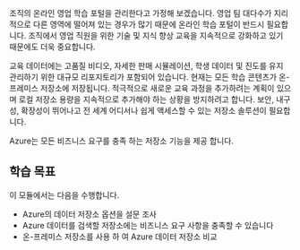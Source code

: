 조직의 온라인 영업 학습 포털을 관리한다고 가정해 보겠습니다. 영업 팀 대다수가 지리적으로 다른 영역에 떨어져 있는 경우가 많기 때문에 온라인 학습 포털이 반드시 필요합니다. 조직에서 영업 직원을 위한 기술 및 지식 향상 교육을 지속적으로 강화하고 있기 때문에도 더욱 중요합니다.

교육 데이터에는 고품질 비디오, 자세한 판매 시뮬레이션, 학생 데이터 및 진도를 유지 관리하기 위한 대규모 리포지토리가 포함되어 있습니다. 현재는 모든 학습 콘텐츠가 온-프레미스 저장소에 저장됩니다. 적극적으로 새로운 교육 과정을 추가하려는 계획이 있으며 로컬 저장소 용량을 지속적으로 추가해야 하는 상황을 방지하려고 합니다.
보안, 내구성, 확장성이 뛰어나고 전 세계 어디서나 쉽게 액세스할 수 있는 저장소 솔루션이 필요합니다.

Azure는 모든 비즈니스 요구를 충족 하는 저장소 기능을 제공 합니다.

## <a name="learning-objectives"></a>학습 목표

이 모듈에서는 다음을 수행합니다.

- Azure의 데이터 저장소 옵션을 설문 조사
- Azure 데이터를 검색할 저장소에는 비즈니스 요구 사항을 충족할 수 있습니다
- 온-프레미스 저장소를 사용 하 여 Azure 데이터 저장소 비교